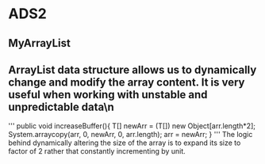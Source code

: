 # ADS2
## MyArrayList
## ArrayList data structure allows us to dynamically change and modify the array content. It is very useful when working with unstable and unpredictable data\n
'''
public void increaseBuffer(){
        T[] newArr = (T[]) new Object[arr.length*2];
        System.arraycopy(arr, 0, newArr, 0, arr.length);
        arr = newArr;
    }
'''
The logic behind dynamically altering the size of the array is to expand its size to factor of 2 rather that constantly incrementing by unit.
